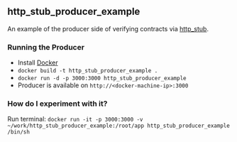 http_stub_producer_example
--------------------------

An example of the producer side of verifying contracts via [http_stub](https://github.com/MYOB-Technology/http_stub).

### Running the Producer
- Install [Docker](https://www.docker.com/)
- `docker build -t http_stub_producer_example .`
- `docker run -d -p 3000:3000 http_stub_producer_example`
- Producer is available on ```http://<docker-machine-ip>:3000```

### How do I experiment with it?
Run terminal: `docker run -it -p 3000:3000 -v ~/work/http_stub_producer_example:/root/app http_stub_producer_example /bin/sh`
